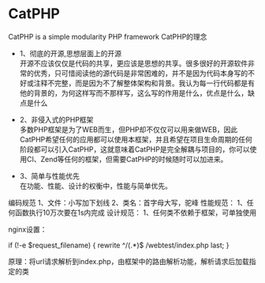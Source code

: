 CatPHP
======

CatPHP is a simple modularity PHP framework
CatPHP的理念

- 1、彻底的开源,思想层面上的开源<br>
开源不应该仅仅是代码的共享，更应该是思想的共享。很多很好的开源软件非常的优秀，只可惜阅读他的源代码是非常困难的，并不是因为代码本身写的不好或注释不完整，而是因为不了解整体架构和背景。我认为每一行代码都是有他的背景的，为何这样写而不那样写，这么写的作用是什么，优点是什么，缺点是什么

- 2、非侵入式的PHP框架<br>
多数PHP框架是为了WEB而生，但PHP却不仅仅可以用来做WEB，因此CatPHP希望任何的应用都可以使用本框架，并且希望在项目生命周期的任何阶段都可以引入CatPHP，这就意味着CatPHP是完全解耦与项目的，你可以使用CI、Zend等任何的框架，但需要CatPHP的时候随时可以加进来。


- 3、简单与性能优先<br>
在功能、性能、设计的权衡中，性能与简单优先。

编码规范
1、文件：小写加下划线
2、类名：首字母大写，驼峰
性能规范：
1、任何函数执行10万次要在1s内完成
设计规范：
1、任何类不依赖于框架，可单独使用



nginx设置：

if (!-e $request_filename) {
            rewrite ^/(.*)$ /webtest/index.php last;
        }

原理：将url请求解析到index.php，由框架中的路由解析功能，解析请求后加载指定的类


